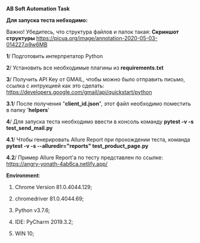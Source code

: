 **AB Soft Automation Task**

**Для запуска теста небходимо:**

Важно! Убедитесь, что структура файлов и папок такая: **Скриншот структуры**  https://picua.org/image/annotation-2020-05-03-014227.p9w6MB

**1**/ Подготовить интерпретатор Python

**2**/ Установить все необходимые плагины из **requirements.txt**

**3**/ Получить API Key от GMAIL, чтобы можно было отправить письмо, ссылка с интрукцией как это сделать: https://developers.google.com/gmail/api/quickstart/python

**3.1**/ После получения "**client_id.json**", этот файл необходимо поместить в папку '**helpers**'

**4**/ Для запуска теста необходимо ввести в консоль команду **pytest -v -s test_send_mail.py**

**4.1**/ Чтобы генерировать Allure Report при прохождении теста, команда **pytest -v -s --alluredir="reports" test_product_page.py**

**4.2**/ Пример Allure Report'a по тесту представлен по ссылке: https://angry-yonath-4ab6ca.netlify.app/


**Environment**: 

1. Chrome Version 81.0.4044.129;

2. chromedriver 81.0.4044.69;

3. Python v3.7.6;

4. IDE: PyCharm 2019.3.2; 

5. WIN 10;

